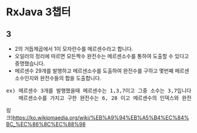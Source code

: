 # RxJava 3챕터 #

## 3 ##

- 2의 거듭제곱에서 1이 모자란수를 메르센수라고 합니다.
- 오일러의 정리에 따르면 모든짝수 완전수는 메르센소수를 통하여 도출할 수 있다고 증명했습니다.
- 메르센수 29개를 발행하고 메르센소수를 도출하여 완전수를 구하고 몇번째 메르센소수인지와 완전수들의 합을 도출합니다.
<pre>
ex) 메르센수 3개를 발행했을때 메르센수는 1,3,7이고 그중 소수는 3,7입니다.
    메르센소수를 가지고 구한 완전수는 6, 28 이고 메르센수의 인덱스와 완전수의 합은 2+3+6+28 = 39입니다.
</pre>
링크)https://ko.wikipmaedia.org/wiki/%EB%A9%94%EB%A5%B4%EC%84%BC_%EC%86%8C%EC%88%98